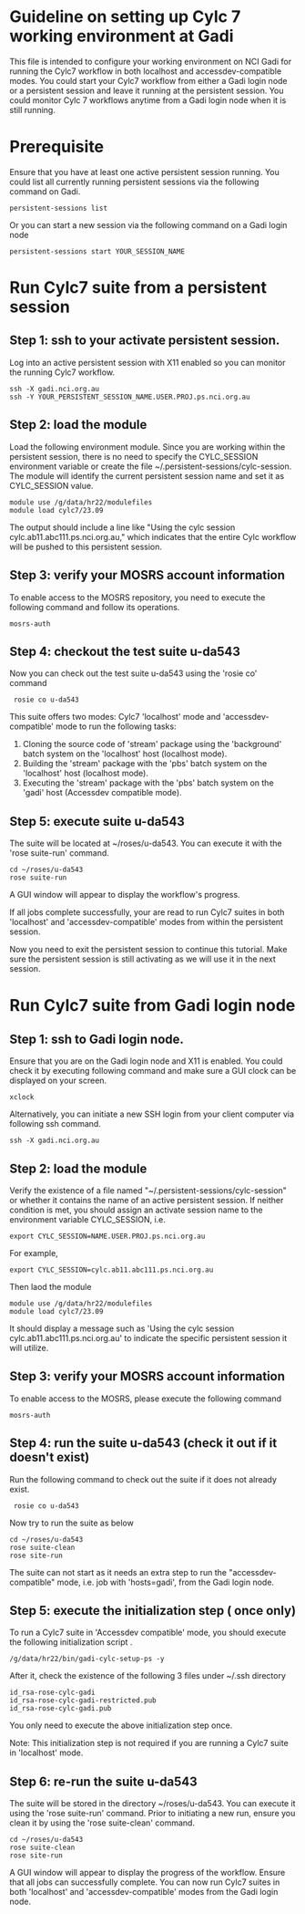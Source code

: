# Guideline on setting up Cylc 7 working environment at Gadi

This file is intended to configure your working environment on NCI Gadi for running the Cylc7 workflow in both localhost and accessdev-compatible modes. You could start your Cylc7 workflow from either a Gadi login node or a persistent session and leave it running at the persistent session. You could monitor Cylc 7 workflows anytime from a Gadi login node when it is still running.

# Prerequisite

Ensure that you have at least one active persistent session running. You could list all currently running persistent sessions via the following command on Gadi.

```
persistent-sessions list
```
Or you can start a new session via the following command on a Gadi login node

```
persistent-sessions start YOUR_SESSION_NAME
```

# Run Cylc7 suite from a persistent session

## Step 1: ssh to your activate persistent session.

Log into an active persistent session with X11 enabled so you can monitor the running Cylc7 workflow.

```
ssh -X gadi.nci.org.au
ssh -Y YOUR_PERSISTENT_SESSION_NAME.USER.PROJ.ps.nci.org.au

```

## Step 2: load the module

Load the following environment module. Since you are working within the persistent session, there is no need to specify the CYLC_SESSION environment variable or create the file ~/.persistent-sessions/cylc-session. The module will identify the current persistent session name and set it as CYLC_SESSION value.

```
module use /g/data/hr22/modulefiles
module load cylc7/23.09
```

The output should include a line like "Using the cylc session cylc.ab11.abc111.ps.nci.org.au," which indicates that the entire Cylc workflow will be pushed to this persistent session.


## Step 3: verify your MOSRS account information

To enable access to the MOSRS repository, you need to execute the following command and follow its operations.

```
mosrs-auth
```

## Step 4: checkout the test suite u-da543

Now you can check out the test suite u-da543 using the 'rosie co' command
```
 rosie co u-da543
```

This suite offers two modes: Cylc7 'localhost' mode and 'accessdev-compatible' mode to run the following tasks:

1. Cloning the source code of 'stream' package using the 'background' batch system on the 'localhost' host (localhost mode).
2. Building the 'stream' package with the 'pbs' batch system on the 'localhost' host (localhost mode).
3. Executing the 'stream' package with the 'pbs' batch system on the 'gadi' host (Accessdev compatible mode).
 
## Step 5: execute suite u-da543

The suite will be located at ~/roses/u-da543. You can execute it with the 'rose suite-run' command.

```
cd ~/roses/u-da543
rose suite-run
```

A GUI window will appear to display the workflow's progress. 

If all jobs complete successfully, your are read to run Cylc7 suites in both 'localhost' and 'accessdev-compatible' modes from within the persistent session.

Now you need to exit the persistent session to continue this tutorial. Make sure the persistent session is still activating as we will use it in the next session.

# Run Cylc7 suite from Gadi login node

## Step 1: ssh to Gadi login node.

Ensure that you are on the Gadi login node and X11 is enabled. You could check it by executing following command and make sure a GUI clock can be displayed on your screen. 

```
xclock
```

Alternatively, you can initiate a new SSH login from your client computer via following ssh command.

```
ssh -X gadi.nci.org.au
```

## Step 2: load the module

Verify the existence of a file named "~/.persistent-sessions/cylc-session" or whether it contains the name of an active persistent session. If neither condition is met, you should assign an activate session name to the environment variable CYLC_SESSION, i.e.

```
export CYLC_SESSION=NAME.USER.PROJ.ps.nci.org.au
```

For example,
```
export CYLC_SESSION=cylc.ab11.abc111.ps.nci.org.au
```

Then laod the module
```
module use /g/data/hr22/modulefiles
module load cylc7/23.09
```

It should display a message such as 'Using the cylc session cylc.ab11.abc111.ps.nci.org.au' to indicate the specific persistent session it will utilize.

## Step 3: verify your MOSRS account information

To enable access to the MOSRS, please execute the following command

```
mosrs-auth
```

## Step 4: run the suite u-da543 (check it out if it doesn't exist)

Run the following command to check out the suite if it does not already exist.

```
 rosie co u-da543
```

Now try to run the suite as below

```
cd ~/roses/u-da543
rose suite-clean
rose site-run
```
The suite can not start as it needs an extra step to run the "accessdev-compatible" mode, i.e. job with 'hosts=gadi', from the Gadi login node.    

## Step 5: execute the initialization step ( once only)

To run a Cylc7 suite in 'Accessdev compatible' mode, you should execute the following initialization script .

```
/g/data/hr22/bin/gadi-cylc-setup-ps -y
```

After it, check the existence of the following 3 files under ~/.ssh directory

```
id_rsa-rose-cylc-gadi
id_rsa-rose-cylc-gadi-restricted.pub
id_rsa-rose-cylc-gadi.pub
```
You only need to execute the above initialization step once.

Note: This initialization step is not required if you are running a Cylc7 suite in 'localhost' mode.

## Step 6: re-run the suite u-da543 

The suite will be stored in the directory ~/roses/u-da543. You can execute it using the 'rose suite-run' command. Prior to initiating a new run, ensure you clean it by using the 'rose suite-clean' command.

```
cd ~/roses/u-da543
rose suite-clean
rose site-run
```
A GUI window will appear to display the progress of the workflow. Ensure that all jobs can successfully complete. You can now run Cylc7 suites in both 'localhost' and 'accessdev-compatible' modes from the Gadi login node.





